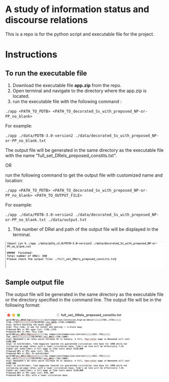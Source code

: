 # A study of information status and discourse relations
 This is a repo is for the python script and executable file for the project.

# Instructions
## To run the executable file
1. Download the executable file **app.zip** from the repo.
2. Open terminal and navigate to the directory where the app.zip is located.
3. run the executable file with the following command : 
```
./app <PATH_TO_PDTB> <PATH_TO_decorated_Ss_with_preposed_NP-or-PP_no_blank>
```


For example:
```
./app ./data/PDTB-3.0-version2 ./data/decorated_Ss_with_preposed_NP-or-PP_no_blank.txt 
```
The output file will be generated in the same directory as the executable file with the name "full_set_DRels_preposed_constits.txt". 

OR

run the following command to get the output file with customized name and location:
```
./app <PATH_TO_PDTB> <PATH_TO_decorated_Ss_with_preposed_NP-or-PP_no_blank> <PATH_TO_OUTPUT_FILE>
```

For example:
```
./app ./data/PDTB-3.0-version2 ./data/decorated_Ss_with_preposed_NP-or-PP_no_blank.txt ./data/output.txt
```

1. The number of DRel and path of the output file will be displayed in the terminal.

![sample output]( /figure/terminal_output.png)



## Sample output file
The output file will be generated in the same directory as the executable file or the directory specified in the command line. The output file will be in the following format:

![out_file](/figure/sample_output_file.png)
